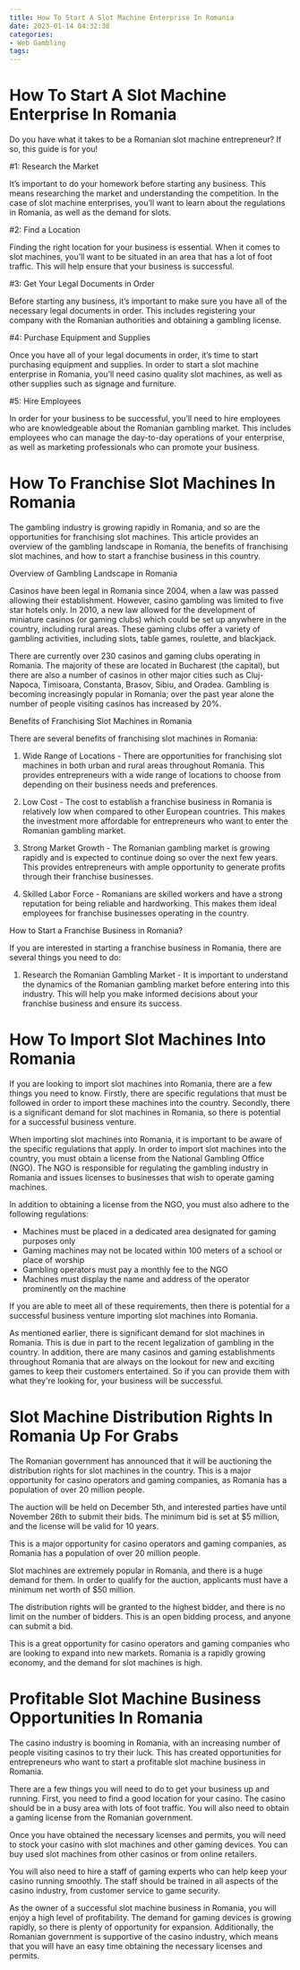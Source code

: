 ```yaml
---
title: How To Start A Slot Machine Enterprise In Romania
date: 2023-01-14 04:32:38
categories:
- Web Gambling
tags:
---
```



#  How To Start A Slot Machine Enterprise In Romania

Do you have what it takes to be a Romanian slot machine entrepreneur? If so, this guide is for you!

#1: Research the Market

It’s important to do your homework before starting any business. This means researching the market and understanding the competition. In the case of slot machine enterprises, you’ll want to learn about the regulations in Romania, as well as the demand for slots.

#2: Find a Location

Finding the right location for your business is essential. When it comes to slot machines, you’ll want to be situated in an area that has a lot of foot traffic. This will help ensure that your business is successful.

#3: Get Your Legal Documents in Order

Before starting any business, it’s important to make sure you have all of the necessary legal documents in order. This includes registering your company with the Romanian authorities and obtaining a gambling license.

#4: Purchase Equipment and Supplies

Once you have all of your legal documents in order, it’s time to start purchasing equipment and supplies. In order to start a slot machine enterprise in Romania, you’ll need casino quality slot machines, as well as other supplies such as signage and furniture.

#5: Hire Employees

In order for your business to be successful, you’ll need to hire employees who are knowledgeable about the Romanian gambling market. This includes employees who can manage the day-to-day operations of your enterprise, as well as marketing professionals who can promote your business.

#  How To Franchise Slot Machines In Romania

The gambling industry is growing rapidly in Romania, and so are the opportunities for franchising slot machines. This article provides an overview of the gambling landscape in Romania, the benefits of franchising slot machines, and how to start a franchise business in this country.

Overview of Gambling Landscape in Romania

Casinos have been legal in Romania since 2004, when a law was passed allowing their establishment. However, casino gambling was limited to five star hotels only. In 2010, a new law allowed for the development of miniature casinos (or gaming clubs) which could be set up anywhere in the country, including rural areas. These gaming clubs offer a variety of gambling activities, including slots, table games, roulette, and blackjack.

There are currently over 230 casinos and gaming clubs operating in Romania. The majority of these are located in Bucharest (the capital), but there are also a number of casinos in other major cities such as Cluj-Napoca, Timisoara, Constanta, Brasov, Sibiu, and Oradea. Gambling is becoming increasingly popular in Romania; over the past year alone the number of people visiting casinos has increased by 20%.

Benefits of Franchising Slot Machines in Romania

There are several benefits of franchising slot machines in Romania:

1) Wide Range of Locations - There are opportunities for franchising slot machines in both urban and rural areas throughout Romania. This provides entrepreneurs with a wide range of locations to choose from depending on their business needs and preferences.

2) Low Cost - The cost to establish a franchise business in Romania is relatively low when compared to other European countries. This makes the investment more affordable for entrepreneurs who want to enter the Romanian gambling market.

3) Strong Market Growth - The Romanian gambling market is growing rapidly and is expected to continue doing so over the next few years. This provides entrepreneurs with ample opportunity to generate profits through their franchise businesses.

4) Skilled Labor Force - Romanians are skilled workers and have a strong reputation for being reliable and hardworking. This makes them ideal employees for franchise businesses operating in the country.

How to Start a Franchise Business in Romania?

If you are interested in starting a franchise business in Romania, there are several things you need to do:

1) Research the Romanian Gambling Market - It is important to understand the dynamics of the Romanian gambling market before entering into this industry. This will help you make informed decisions about your franchise business and ensure its success.

#  How To Import Slot Machines Into Romania

If you are looking to import slot machines into Romania, there are a few things you need to know. Firstly, there are specific regulations that must be followed in order to import these machines into the country. Secondly, there is a significant demand for slot machines in Romania, so there is potential for a successful business venture.

When importing slot machines into Romania, it is important to be aware of the specific regulations that apply. In order to import slot machines into the country, you must obtain a license from the National Gambling Office (NGO). The NGO is responsible for regulating the gambling industry in Romania and issues licenses to businesses that wish to operate gaming machines.

In addition to obtaining a license from the NGO, you must also adhere to the following regulations:

- Machines must be placed in a dedicated area designated for gaming purposes only
- Gaming machines may not be located within 100 meters of a school or place of worship
- Gambling operators must pay a monthly fee to the NGO
- Machines must display the name and address of the operator prominently on the machine

If you are able to meet all of these requirements, then there is potential for a successful business venture importing slot machines into Romania.

As mentioned earlier, there is significant demand for slot machines in Romania. This is due in part to the recent legalization of gambling in the country. In addition, there are many casinos and gaming establishments throughout Romania that are always on the lookout for new and exciting games to keep their customers entertained. So if you can provide them with what they're looking for, your business will be successful.

#  Slot Machine Distribution Rights In Romania Up For Grabs

The Romanian government has announced that it will be auctioning the distribution rights for slot machines in the country. This is a major opportunity for casino operators and gaming companies, as Romania has a population of over 20 million people.

The auction will be held on December 5th, and interested parties have until November 26th to submit their bids. The minimum bid is set at $5 million, and the license will be valid for 10 years.

This is a major opportunity for casino operators and gaming companies, as Romania has a population of over 20 million people.

Slot machines are extremely popular in Romania, and there is a huge demand for them. In order to qualify for the auction, applicants must have a minimum net worth of $50 million.

The distribution rights will be granted to the highest bidder, and there is no limit on the number of bidders. This is an open bidding process, and anyone can submit a bid.

This is a great opportunity for casino operators and gaming companies who are looking to expand into new markets. Romania is a rapidly growing economy, and the demand for slot machines is high.

#  Profitable Slot Machine Business Opportunities In Romania

The casino industry is booming in Romania, with an increasing number of people visiting casinos to try their luck. This has created opportunities for entrepreneurs who want to start a profitable slot machine business in Romania.

There are a few things you will need to do to get your business up and running. First, you need to find a good location for your casino. The casino should be in a busy area with lots of foot traffic. You will also need to obtain a gaming license from the Romanian government.

Once you have obtained the necessary licenses and permits, you will need to stock your casino with slot machines and other gaming devices. You can buy used slot machines from other casinos or from online retailers.

You will also need to hire a staff of gaming experts who can help keep your casino running smoothly. The staff should be trained in all aspects of the casino industry, from customer service to game security.

As the owner of a successful slot machine business in Romania, you will enjoy a high level of profitability. The demand for gaming devices is growing rapidly, so there is plenty of opportunity for expansion. Additionally, the Romanian government is supportive of the casino industry, which means that you will have an easy time obtaining the necessary licenses and permits.